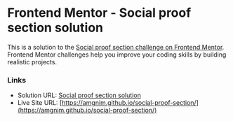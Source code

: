# Frontend Mentor - Social proof section solution

This is a solution to the [Social proof section challenge on Frontend Mentor](https://www.frontendmentor.io/challenges/social-proof-section-6e0qTv_bA). Frontend Mentor challenges help you improve your coding skills by building realistic projects.

### Links

- Solution URL: [Social proof section solution](https://your-solution-url.com)
- Live Site URL: [https://amgnim.github.io/social-proof-section/](https://amgnim.github.io/social-proof-section/)
